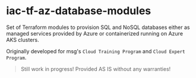 # iac-tf-az-database-modules

Set of Terraform modules to provision SQL and NoSQL databases either as managed services provided by Azure or 
containerized running on Azure AKS clusters.

Originally developed for msg's `Cloud Training Program` and `Cloud Expert Program`.

> Still work in progress! Provided AS IS without any warranties!
